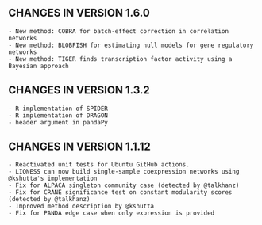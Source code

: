 CHANGES IN VERSION 1.6.0
--------------------------

    - New method: COBRA for batch-effect correction in correlation networks
    - New method: BLOBFISH for estimating null models for gene regulatory networks
    - New method: TIGER finds transcription factor activity using a Bayesian approach


CHANGES IN VERSION 1.3.2
--------------------------

    - R implementation of SPIDER
    - R implementation of DRAGON
    - header argument in pandaPy

CHANGES IN VERSION 1.1.12
--------------------------

    - Reactivated unit tests for Ubuntu GitHub actions.
    - LIONESS can now build single-sample coexpression networks using @kshutta's implementation
    - Fix for ALPACA singleton community case (detected by @talkhanz)
    - Fix for CRANE significance test on constant modularity scores (detected by @talkhanz)
    - Improved method description by @kshutta
    - Fix for PANDA edge case when only expression is provided

